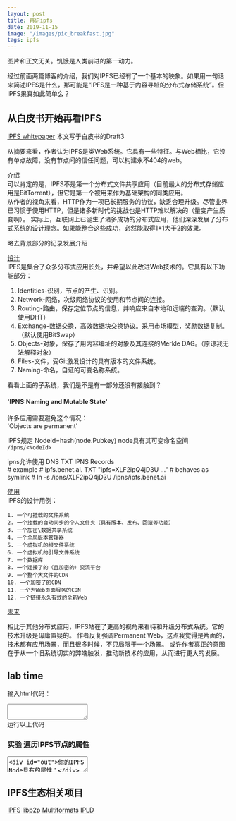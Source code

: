 ```yaml
---
layout: post
title: 再识ipfs
date: 2019-11-15
image: "/images/pic_breakfast.jpg"
tags: ipfs
---
```


图片和正文无关。饥饿是人类前进的第一动力。

经过前面两篇博客的介绍，我们对IPFS已经有了一个基本的映象。如果用一句话来简述IPFS是什么，那可能是“IPFS是一种基于内容寻址的分布式存储系统”。但IPFS果真如此简单么？

## 从白皮书开始再看IPFS

[IPFS whitepaper](https://github.com/ipfs/ipfs/blob/master/papers/ipfs-cap2pfs/ipfs-p2p-file-system.pdf)
本文写于白皮书的Draft3

从摘要来看，作者认为IPFS是类Web系统。它具有一些特征。与Web相比，它没有单点故障，没有节点间的信任问题，可以构建永不404的web。  

<u>介绍</u>  
可以肯定的是，IPFS不是第一个分布式文件共享应用（目前最大的分布式存储应用是BitTorrent），但它是第一个被用来作为基础架构的同类应用。  
从作者的视角来看，HTTP作为一项已长期服务的协议，缺乏合理升级。尽管业界已习惯于使用HTTP，但是诸多新时代的挑战也是HTTP难以解决的（量变产生质变啊）。
实际上，互联网上已诞生了诸多成功的分布式应用，他们深深发展了分布式系统的设计理念。如果能整合这些成功，必然能取得1+1大于2的效果。

略去背景部分的记录发展介绍

<u>设计</u>  
IPFS是集合了众多分布式应用长处，并希望以此改进Web技术的。它具有以下功能部分：
 1. Identities-识别，节点的产生、识别。
 2. Network-网络，次级网络协议的使用和节点间的连接。
 3. Routing-路由，保存定位节点的信息，并响应来自本地和远端的查询。（默认使用DHT）
 4. Exchange-数据交换，高效数据块交换协议。采用市场模型，奖励数据复制。（默认使用BitSwap）
 5. Objects-对象，保存了用内容编址的对象及其连接的Merkle DAG。（原谅我无法解释对象）
 6. Files-文件，受Git激发设计的具有版本的文件系统。
 7. Naming-命名，自证的可变名称系统。

看看上面的子系统，我们是不是有一部分还没有接触到？

#### 'IPNS:Naming and Mutable State'
许多应用需要避免这个情况：  
'Objects are permanent'

IPFS规定 NodeId=hash(node.Pubkey)
node具有其可变命名空间 `/ipns/<NodeId>`

ipns允许使用 DNS TXT IPNS Records  
\# example 
\# ipfs.benet.ai. TXT "ipfs=XLF2ipQ4jD3U ..."
\# behaves as symlink
\# ln -s /ipns/XLF2ipQ4jD3U /ipns/ipfs.benet.ai

<u>使用</u>  
IPFS的设计用例：

    1. 一个可挂载的文件系统
    2. 一个挂载的自动同步的个人文件夹（具有版本、发布、回滚等功能）
    3. 一个加密\数据共享系统
    4. 一个全局版本管理器
    5. 一个虚拟机的根文件系统
    6. 一个虚拟机的引导文件系统
    7. 一个数据库
    8. 一个连接了的（且加密的）交流平台
    9. 一个整个大文件的CDN
    10. 一个加密了的CDN
    11. 一个为Web页面服务的CDN
    12. 一个链接永久有效的全新Web

<u>未来</u>  
<!-- 未来在你我手中，在别人的眼里。-->
相比于其他分布式应用，IPFS站在了更高的视角来看待和升级分布式系统。它的技术升级是毋庸置疑的。
作者反复强调Permanent Web，这点我觉得是片面的，技术都有应用场景，而且很多时候，不只局限于一个场景。
或许作者真正的意图在于从一个旧系统切实的弊端触发，推动新技术的应用，从而进行更大的发展。

## lab time

输入html代码：
<script type="application/javascript">
(function() {
	window.onload = function() {
		const codeArea = document.getElementById("exp_in");
		const button = document.getElementById("exp_but");
		button.onclick = function() {
			const n = codeArea.value;
            const newWin = window.open("", "", "");
            newWin.opener = null
            newWin.document.write(n)
            newWin.document.close();
		}
		var codes = document.getElementsByClassName("code")
		Array.prototype.forEach.call(codes,function(code) {
		    code.onfocus = function() {
		      var codeArea = document.getElementById("exp_in");
		      codeArea.value = code.textContent
		    }
		})
	}
})()
</script>

<textarea id="exp_in"> 
</textarea>
<br>
<div class="button" id="exp_but">运行以上代码</div>

### 实验 遍历IPFS节点的属性
<textarea class="code">
<div id="out">你的IPFS Node具有的属性：</div>
<script src="https://cdn.jsdelivr.net/npm/ipfs/dist/index.js"></script>
<script type="text/javascript">
    document.addEventListener('DOMContentLoaded', async () => {
        const node = await Ipfs.create({ repo: 'ipfs-' + Math.random() })
        window.node = node
        //查看ipfs节点的属性
        for(var prop in node){
            document.getElementById('out').innerHTML += "<br>" + prop
        }
    })
</script>
</textarea>

## IPFS生态相关项目

[IPFS](https://ipfs.io/)
[libp2p](http://libp2p.io/)
[Multiformats](https://multiformats.io/)
[IPLD](https://ipld.io/)